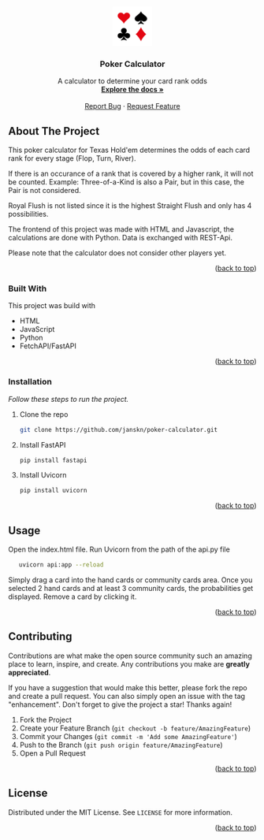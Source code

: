 <a name="readme-top"></a>

<!-- PROJECT LOGO -->
<br />
<div align="center">
  <a href="https://github.com/janskn/poker-calculator">
    <img src="src/frontend/images/logo.jpg" alt="Logo" width="80" height="80">
  </a>

  <h3 align="center">Poker Calculator</h3>

  <p align="center">
    A calculator to determine your card rank odds
    <br />
    <a href="https://github.com/janskn/poker-calculator"><strong>Explore the docs »</strong></a>
    <br />
    <br />
    <a href="https://github.com/janskn/poker-calculator/issues">Report Bug</a>
    ·
    <a href="https://github.com/janskn/poker-calculator/issues">Request Feature</a>
  </p>
</div>



<!-- ABOUT THE PROJECT -->
## About The Project

This poker calculator for Texas Hold'em determines the odds of each card rank for every stage (Flop, Turn, River).

If there is an occurance of a rank that is covered by a higher rank, it will not be counted. 
Example: Three-of-a-Kind is also a Pair, but in this case, the Pair is not considered.  

Royal Flush is not listed since it is the highest Straight Flush and only has 4 possibilities.

The frontend of this project was made with HTML and Javascript, the calculations are done with Python. Data is exchanged with REST-Api.

Please note that the calculator does not consider other players yet.

<p align="right">(<a href="#readme-top">back to top</a>)</p>



### Built With

This project was build with

* HTML
* JavaScript
* Python
* FetchAPI/FastAPI

<p align="right">(<a href="#readme-top">back to top</a>)</p>



### Installation

_Follow these steps to run the project._

1. Clone the repo
   ```sh
   git clone https://github.com/janskn/poker-calculator.git
   ```
2. Install FastAPI
   ```sh
   pip install fastapi
   ```
3. Install Uvicorn
   ```sh
   pip install uvicorn
   ```

<p align="right">(<a href="#readme-top">back to top</a>)</p>



<!-- USAGE EXAMPLES -->
## Usage

Open the index.html file.
Run Uvicorn from the path of the api.py file
```sh
   uvicorn api:app --reload
```

Simply drag a card into the hand cards or community cards area. 
Once you selected 2 hand cards and at least 3 community cards, the probabilities get displayed.
Remove a card by clicking it.

<p align="right">(<a href="#readme-top">back to top</a>)</p>



<!-- CONTRIBUTING -->
## Contributing

Contributions are what make the open source community such an amazing place to learn, inspire, and create. Any contributions you make are **greatly appreciated**.

If you have a suggestion that would make this better, please fork the repo and create a pull request. You can also simply open an issue with the tag "enhancement".
Don't forget to give the project a star! Thanks again!

1. Fork the Project
2. Create your Feature Branch (`git checkout -b feature/AmazingFeature`)
3. Commit your Changes (`git commit -m 'Add some AmazingFeature'`)
4. Push to the Branch (`git push origin feature/AmazingFeature`)
5. Open a Pull Request

<p align="right">(<a href="#readme-top">back to top</a>)</p>



<!-- LICENSE -->
## License

Distributed under the MIT License. See `LICENSE` for more information.

<p align="right">(<a href="#readme-top">back to top</a>)</p>

